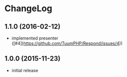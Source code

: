ChangeLog
=========

## 1.1.0 (2016-02-12)

* implemented presenter ([#4])https://github.com/TuumPHP/Respond/issues/4))

## 1.0.0 (2015-11-23)

* initial release
